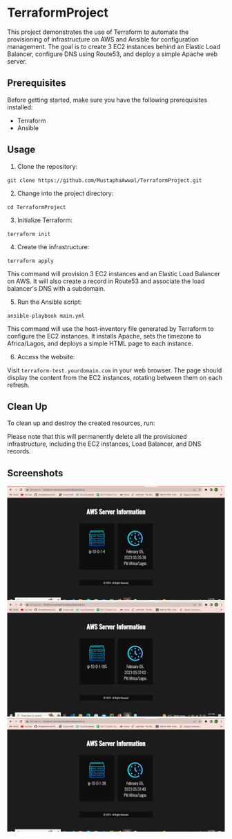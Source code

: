 # TerraformProject

This project demonstrates the use of Terraform to automate the provisioning of infrastructure on AWS and Ansible for configuration management. The goal is to create 3 EC2 instances behind an Elastic Load Balancer, configure DNS using Route53, and deploy a simple Apache web server.

## Prerequisites

Before getting started, make sure you have the following prerequisites installed:

- Terraform
- Ansible

## Usage

1. Clone the repository:

`git clone https://github.com/MustaphaAwwal/TerraformProject.git`

2. Change into the project directory:

`cd TerraformProject`

3. Initialize Terraform:

`terraform init`

4. Create the infrastructure:

`terraform apply`

This command will provision 3 EC2 instances and an Elastic Load Balancer on AWS. It will also create a record in Route53 and associate the load balancer's DNS with a subdomain.

5. Run the Ansible script:

`ansible-playbook main.yml`

This command will use the host-inventory file generated by Terraform to configure the EC2 instances. It installs Apache, sets the timezone to Africa/Lagos, and deploys a simple HTML page to each instance.

6. Access the website:

Visit `terraform-test.yourdomain.com` in your web browser. The page should display the content from the EC2 instances, rotating between them on each refresh.

## Clean Up

To clean up and destroy the created resources, run:

Please note that this will permanently delete all the provisioned infrastructure, including the EC2 instances, Load Balancer, and DNS records.

## Screenshots
![instance](./screenshot/instance.JPG)
![instance.JPG](./screenshot/instance.2JPG.JPG)
![instance3](./screenshot/instance3.JPG)
